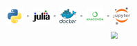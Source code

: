 <!---
- 👋 Hi, I’m @KaparaNewbie
- 👀 I’m interested in ...
- 🌱 I’m currently learning ...
- 💞️ I’m looking to collaborate on ...
- 📫 How to reach me ...
--->


<div align="center" style="display: inline-block"><br>
 
  <img align="center" alt="Python" height="40" width="40" src="https://raw.githubusercontent.com/devicons/devicon/master/icons/python/python-original.svg">
    &nbsp;-&nbsp;
  <img align="center" alt="Julia" height="40" width="40" src="https://raw.githubusercontent.com/devicons/devicon/master/icons/julia/julia-original-wordmark.svg">
  &nbsp;-&nbsp;
  <img align="center" alt="Docker-compose" height="40" width="40" src="https://github.com/devicons/devicon/blob/master/icons/docker/docker-original-wordmark.svg">
    &nbsp;-&nbsp;
  <img align="center" alt="Anaconda" height="40" width="40" src="https://github.com/devicons/devicon/blob/master/icons/anaconda/anaconda-original-wordmark.svg">
    &nbsp;-&nbsp;
  <img align="center" alt="Jupyter" height="40" width="40" src="https://github.com/devicons/devicon/blob/master/icons/jupyter/jupyter-original-wordmark.svg">
  
  
</div><br>

<br>

<div align="center">
  <img height="120" src="https://github-readme-stats.vercel.app/api?username=KaparaNewbie&count_private=true&hide=stars&show_icons=true&theme=merko" />
<!--   <img height="120" src="https://github-readme-stats.vercel.app/api/top-langs/?username=KaparaNewbie&theme=merko&count_private=true&layout=default&exclude_repo=KaparaNewbie.github.io" /> -->
</div>






<!---
KaparaNewbie/KaparaNewbie is a ✨ special ✨ repository because its `README.md` (this file) appears on your GitHub profile.
You can click the Preview link to take a look at your changes.
--->
